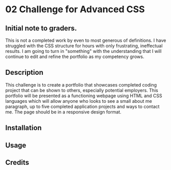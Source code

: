 # 02 Challenge for Advanced CSS

## Initial note to graders.

This is not a completed work by even to most generous of definitions. I have struggled with the CSS structure for hours with only frustrating, ineffectual results.  I am going to turn in "something" with the understanding that I will continue to edit and refine the portfolio as my competency grows.  

## Description

This challenge is to create a portfolio that showcases completed coding project that can be shown to others, especially potential employers. This portfolio will be presented as a functioning webpage using HTML and CSS languages which will allow anyone who looks to see a small about me paragraph, up to five completed application projects and ways to contact me. The page should be in a responsive design format.

## Installation

## Usage

## Credits
